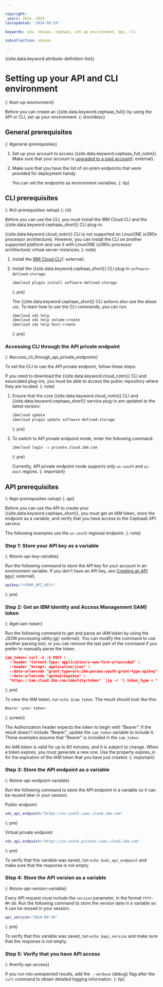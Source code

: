 ```yaml
---

copyright:
 years: 2024, 2024
lastupdated: "2024-08-29"

keywords: sds, sdsaas, cephaas, set up environment, api, cli

subcollection: sdsaas

---
```


{{site.data.keyword.attribute-definition-list}}

# Setting up your API and CLI environment
{: #set-up-environment}

Before you can create an {{site.data.keyword.cephaas_full}} by using the API or CLI, set up your environment.
{: shortdesc}

## General prerequisites
{: #general-prerequisites}

1. Set up your account to access {{site.data.keyword.cephaas_full_notm}}. Make sure that your account is [upgraded to a paid account](/docs/account?topic=account-accountfaqs#changeacct){: external}.

2. Make sure that you have the list of on-prem endpoints that were provided for deployment handy.

   You can set the endpoints as environment variables.
   {: tip}



## CLI prerequisites
{: #cli-prerequisites-setup}
{: cli}

Before you can use the CLI, you must install the IBM Cloud CLI and the {{site.data.keyword.cephaas_short}} CLI plug-in.

{{site.data.keyword.cloud_notm}} CLI is not supported on LinuxONE (s390x processor architecture). However, you can install the CLI on another supported platform and use it with LinuxONE (s390x processor architecture) virtual server instances.
{: note}

1. Install the [IBM Cloud CLI](/docs/cli?topic=cli-getting-started){: external}.
1. Install the {{site.data.keyword.cephaas_short}} CLI plug-in `software-defined-storage`.

   ```sh
   ibmcloud plugin install software-defined-storage
   ```
   {: pre}

   The {{site.data.keyword.cephaas_short}} CLI actions also use the aliase `sds`. To learn how to use the CLI commands, you can run:

   ```sh
   ibmcloud sds help
   ibmcloud sds help volume-create
   ibmcloud sds help host-create
   ```
   {: pre}



### Accessing CLI through the API private endpoint
{: #access_cli_through_api_private_endpoints}

To set the CLI to use the API private endpoint, follow these steps:

If you need to download the {{site.data.keyword.cloud_notm}} CLI and associated plug-ins, you must be able to access the public repository where they are located.
{: note}

1. Ensure that the core {{site.data.keyword.cloud_notm}} CLI and {{site.data.keyword.cephaas_short}} service plug-in are updated to the latest version:

   ```sh
   ibmcloud update
   ibmcloud plugin update software-defined-storage
   ```
   {: pre}

1. To switch to API private endpoint mode, enter the following command:

   ```sh
   ibmcloud login -a private.cloud.ibm.com
   ```
   {: pre}

   Currently, API private endpoint mode supports only `us-south` and `us-east` regions.
   {: important}


## API prerequisites
{: #api-prerequisites-setup}
{: api}

Before you can use the API to create your {{site.data.keyword.cephaas_short}}, you must get an IAM token, store the endpoint as a variable, and verify that you have access to the CephaaS API service.

The following examples use the `us-south` regional endpoint. 
{: note}

### Step 1: Store your API key as a variable
{: #store-api-key-variable}

Run the following command to store the API key for your account in an environment variable. If you don't have an API key, see [Creating an API key](/docs/account?topic=account-userapikey&interface=ui#create_user_key){: external}.

```bash
apikey="<YOUR_API_KEY>"
```
{: pre}

### Step 2: Get an IBM Identity and Access Management (IAM) token
{: #get-iam-token}

Run the following command to get and parse an IAM token by using the JSON processing utility [jq](https://stedolan.github.io/jq/){: external}. You can modify the command to use another parsing tool, or you can remove the last part of the command if you prefer to manually parse the token.

```json
iam_token=`curl -k -X POST \
  --header "Content-Type: application/x-www-form-urlencoded" \
  --header "Accept: application/json" \
  --data-urlencode "grant_type=urn:ibm:params:oauth:grant-type:apikey" \
  --data-urlencode "apikey=$apikey" \
  "https://iam.cloud.ibm.com/identity/token"  |jq -r '(.token_type + " " + .access_token)'`
```
{: pre}

To view the IAM token, run ``echo $iam_token``. The result should look like this:

```sh
Bearer <your token>
```
{: screen}

The Authorization header expects the token to begin with "Bearer". If the result doesn't include "Bearer", update the `iam_token` variable to include it. These examples assume that "Bearer" is included in the `iam_token`.

An IAM token is valid for up to 60 minutes, and it is subject to change. When a token expires, you must generate a new one. Use the property expires_in for the expiration of the IAM token that you have just created.
{: important}

### Step 3: Store the API endpoint as a variable
{: #store-api-endpoint-variable}

Run the following command to store the API endpoint in a variable so it can be reused later in your session.

Public endpoint:

```sh
sds_api_endpoint="https://us-south.iaas.cloud.ibm.com"
 ```
{: pre}

Virtual private endpoint:

```sh
sds_api_endpoint="https://us-south.private.iaas.cloud.ibm.com"
```
{: pre}

To verify that this variable was saved, run ``echo $sds_api_endpoint`` and make sure that the response is not empty.



### Step 4: Store the API version as a variable
{: #store-api-version-variable}


Every API request must include the `version` parameter, in the format `YYYY-MM-DD`. Run the following command to store the version date in a variable so it can be reused in your session.



```sh
api_version="2019-09-30"
 ```
{: pre}

To verify that this variable was saved, run ``echo $api_version`` and make sure that the response is not empty.

### Step 5: Verify that you have API access
{: #verify-api-access}

If you run into unexpected results, add the `--verbose` (debug) flag after the `curl` command to obtain detailed logging information. 
{: tip}
